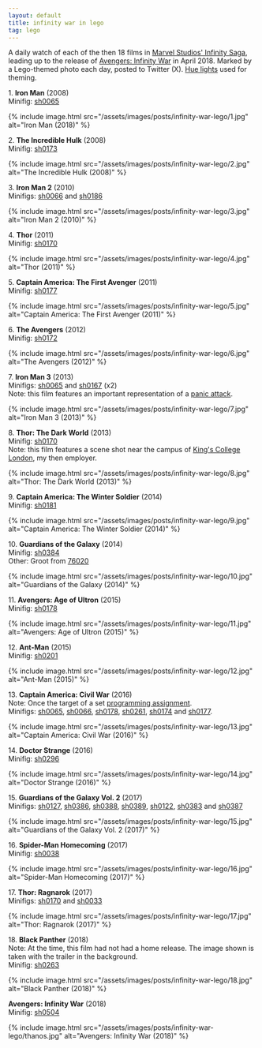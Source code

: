```yaml
---
layout: default
title: infinity war in lego
tag: lego
---
```


A daily watch of each of the then 18 films in [Marvel Studios' Infinity Saga](https://en.wikipedia.org/wiki/List_of_Marvel_Cinematic_Universe_films#The_Infinity_Saga), leading up to the release of [Avengers: Infinity War](https://www.imdb.com/title/tt4154756/) in April 2018.
Marked by a Lego-themed photo each day, posted to Twitter (X).
[Hue lights](/2025/08/26/home-assistant-1.html#devices) used for theming.

1\. **Iron Man** (2008)
<br>
Minifig: [sh0065](https://brickset.com/minifigs/sh0065/iron-man-mark-42-armor)

{%
  include image.html
  src="/assets/images/posts/infinity-war-lego/1.jpg"
  alt="Iron Man (2018)"
%}

2\. **The Incredible Hulk** (2008)
<br>
Minifig: [sh0173](https://brickset.com/minifigs/sh0173/hulk-giant-dark-purple-pants-with-avengers-logo)

{%
  include image.html
  src="/assets/images/posts/infinity-war-lego/2.jpg"
  alt="The Incredible Hulk (2008)"
%}

3\. **Iron Man 2** (2010)
<br>
Minifigs: [sh0066](https://brickset.com/minifigs/sh0066/war-machine-dark-bluish-gray-and-silver-armor-with-backpack) and
[sh0186](https://brickset.com/minifigs/sh0186/black-widow-black-jumpsuit-dark-orange-short-hair-printed-legs-dark-azure-trim)

{%
  include image.html
  src="/assets/images/posts/infinity-war-lego/3.jpg"
  alt="Iron Man 2 (2010)"
%}

4\. **Thor** (2011)
<br>
Minifig: [sh0170](https://brickset.com/minifigs/sh0170/thor-spongy-cape-dark-blue-legs)

{%
  include image.html
  src="/assets/images/posts/infinity-war-lego/4.jpg"
  alt="Thor (2011)"
%}

5\. **Captain America: The First Avenger** (2011)
<br>
Minifig: [sh0177](https://brickset.com/minifigs/sh0177/captain-america-dark-blue-suit-reddish-brown-hands-mask)

{%
  include image.html
  src="/assets/images/posts/infinity-war-lego/5.jpg"
  alt="Captain America: The First Avenger (2011)"
%}

6\. **The Avengers** (2012)
<br>
Minifig: [sh0172](https://brickset.com/minifigs/sh0172/hawkeye-black-and-dark-red-suit-reddish-brown-spiked-hair)

{%
  include image.html
  src="/assets/images/posts/infinity-war-lego/6.jpg"
  alt="The Avengers (2012)"
%}

7\. **Iron Man 3** (2013)
<br>
Minifigs: [sh0065](https://brickset.com/minifigs/sh0065/iron-man-mark-42-armor) and [sh0167](https://brickset.com/minifigs/sh0167/iron-man-mark-43-armor) (x2)
<br>
Note: this film features an important representation of a [panic attack](https://www.youtube.com/watch?v=y-NqCJdNtfU).

{%
  include image.html
  src="/assets/images/posts/infinity-war-lego/7.jpg"
  alt="Iron Man 3 (2013)"
%}

8\. **Thor: The Dark World** (2013)
<br>
Minifig: [sh0170](https://brickset.com/minifigs/sh0170/thor-spongy-cape-dark-blue-legs)
<br>
Note: this film features a scene shot near the campus of [King's College
London](https://maps.app.goo.gl/pMN68bsHcDFSFw5g6), my then employer.

{%
  include image.html
  src="/assets/images/posts/infinity-war-lego/8.jpg"
  alt="Thor: The Dark World (2013)"
%}

9\. **Captain America: The Winter Soldier** (2014)
<br>
Minifig: [sh0181](https://brickset.com/minifigs/sh0181/winter-soldier-dark-brown-hair-light-bluish-gray-hand)

{%
  include image.html
  src="/assets/images/posts/infinity-war-lego/9.jpg"
  alt="Captain America: The Winter Soldier (2014)"
%}

10\. **Guardians of the Galaxy** (2014)
<br>
Minifig: [sh0384](https://brickset.com/minifigs/sh0384/rocket-raccoon-dark-blue-and-reddish-brown-outfit-dark-bluish-gray-head)
<br>
Other: Groot from [76020](https://brickset.com/sets/76020-1/Knowhere-Escape-Mission)

{%
  include image.html
  src="/assets/images/posts/infinity-war-lego/10.jpg"
  alt="Guardians of the Galaxy (2014)"
%}

11\. **Avengers: Age of Ultron** (2015)
<br>
Minifig: [sh0178](https://brickset.com/minifigs/sh0178/vision-sand-green-dark-azure-spot-on-forehead)

{%
  include image.html
  src="/assets/images/posts/infinity-war-lego/11.jpg"
  alt="Avengers: Age of Ultron (2015)"
%}

12\. **Ant-Man** (2015)
<br>
Minifig: [sh0201](https://brickset.com/minifigs/sh0201/ant-man-(scott-lang)-original-suit)

{%
  include image.html
  src="/assets/images/posts/infinity-war-lego/12.jpg"
  alt="Ant-Man (2015)"
%}

13\. **Captain America: Civil War** (2016)
<br>
Note: Once the target of a set [programming
assignment](https://github.com/martinteaching/prp-minor-coursework-2015/blob/master/PRP%20Minor%20Coursework%202015/src/Coursework2/Fight.java).
<br>
Minifigs: 
[sh0065](https://brickset.com/minifigs/sh0065/iron-man-mark-42-armor), 
[sh0066](https://brickset.com/minifigs/sh0066/war-machine-dark-bluish-gray-and-silver-armor-with-backpack), 
[sh0178](https://brickset.com/minifigs/sh0178/vision-sand-green-dark-azure-spot-on-forehead),
[sh0261](https://brickset.com/minifigs/sh0261/falcon-light-bluish-gray-and-dark-red-wings),
[sh0174](https://brickset.com/minifigs/sh0174/the-scarlet-witch-(wanda-maximoff),-printed-legs-reddish-brown-hair) and
[sh0177](https://brickset.com/minifigs/sh0177/captain-america-dark-blue-suit-reddish-brown-hands-mask).

{%
  include image.html
  src="/assets/images/posts/infinity-war-lego/13.jpg"
  alt="Captain America: Civil War (2016)"
%}

14\. **Doctor Strange** (2016)
<br>
Minifig: [sh0296](https://brickset.com/minifigs/sh0296/doctor-strange-necklace-cloth-starched-cape-and-collar)

{%
  include image.html
  src="/assets/images/posts/infinity-war-lego/14.jpg"
  alt="Doctor Strange (2016)"
%}

15\. **Guardians of the Galaxy Vol. 2** (2017)
<br>
Minifigs: 
[sh0127](https://brickset.com/minifigs/sh0127/star-lord-mask-open-jacket),
[sh0386](https://brickset.com/minifigs/sh0386/nebula-dark-azure-head-torn-outfit),
[sh0388](https://brickset.com/minifigs/sh0388/gamora-silver-armor),
[sh0389](https://brickset.com/minifigs/sh0389/groot-baby-reddish-brown),
[sh0122](https://brickset.com/minifigs/sh0122/rocket-raccoon-orange-and-reddish-brown-outfit-dark-bluish-gray-head),
[sh0383](https://brickset.com/minifigs/sh0383/mantis-vest-with-dark-blue-trim) and
[sh0387](https://brickset.com/minifigs/sh0387/drax-dark-blue-legs-jet-pack)


{%
  include image.html
  src="/assets/images/posts/infinity-war-lego/15.jpg"
  alt="Guardians of the Galaxy Vol. 2 (2017)"
%}

16\. **Spider-Man Homecoming** (2017)
<br>
Minifig: [sh0038](https://brickset.com/minifigs/sh0038/spider-man-black-web-pattern)

{%
  include image.html
  src="/assets/images/posts/infinity-war-lego/16.jpg"
  alt="Spider-Man Homecoming (2017)"
%}

17\. **Thor: Ragnarok** (2017)
<br>
Minifigs: [sh0170](https://brickset.com/minifigs/sh0170/thor-spongy-cape-dark-blue-legs) and [sh0033](https://brickset.com/minifigs/sh0033/loki-4-0cm-height-starched-fabric-cape)

{%
  include image.html
  src="/assets/images/posts/infinity-war-lego/17.jpg"
  alt="Thor: Ragnarok (2017)"
%}

18\. **Black Panther** (2018)
<br>
Note: At the time, this film had not had a home release. 
The image shown is taken with the trailer in the background.
<br>
Minifig: [sh0263](https://brickset.com/minifigs/sh0263/black-panther-dark-silver-armor-yellow-eyes)

{%
  include image.html
  src="/assets/images/posts/infinity-war-lego/18.jpg"
  alt="Black Panther (2018)"
%}

**Avengers: Infinity War** (2018)
<br>
Minifig: [sh0504](https://brickset.com/minifigs/sh0504/thanos-large-figure-dark-blue-outfit-medium-lavender-arms-pearl-gold-helmet)

{%
  include image.html
  src="/assets/images/posts/infinity-war-lego/thanos.jpg"
  alt="Avengers: Infinity War (2018)"
%}
